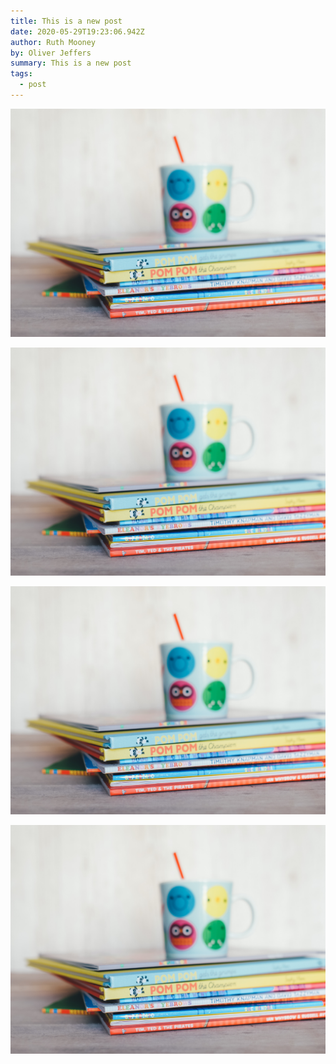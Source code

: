 ```yaml
---
title: This is a new post
date: 2020-05-29T19:23:06.942Z
author: Ruth Mooney
by: Oliver Jeffers
summary: This is a new post
tags:
  - post
---
```

![kids image](/static/img/annie-spratt-o1tndlnvjlm-unsplash.jpg "kids image")

![](/static/img/annie-spratt-o1tndlnvjlm-unsplash.jpg)

![](/static/img/annie-spratt-o1tndlnvjlm-unsplash.jpg)

![](/static/img/annie-spratt-o1tndlnvjlm-unsplash.jpg)
